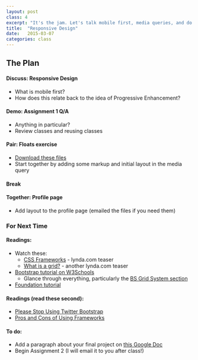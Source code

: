 ```yaml
---
layout: post
class: 4
excerpt: "It's the jam. Let's talk mobile first, media queries, and do a CSS layout exercise. WTF is clearfix, anyway?"
title:  "Responsive Design"
date:   2015-03-07
categories: class
---
```


## The Plan

#### <span class="post-title-pre">Discuss:</span> Responsive Design

* What is mobile first?
* How does this relate back to the idea of Progressive Enhancement?

#### <span class="post-title-pre">Demo:</span> Assignment 1 Q/A

* Anything in particular?
* Review classes and reusing classes

#### <span class="post-title-pre">Pair:</span> Floats exercise

* [Download these files](http://stuff.notlaura.com/downloads/layout-exercise)
* Start together by adding some markup and initial layout in the media query

#### Break

#### <span class="post-title-pre">Together:</span> Profile page

* Add layout to the profile page (emailed the files if you need them)


<div class="notice post-todos" markdown="1">

### For Next Time

#### Readings:

* Watch these:
	* [CSS Frameworks](https://www.youtube.com/watch?v=zJ78W_kdmCA) - lynda.com teaser
	* [What is a grid?](https://www.youtube.com/watch?v=0IrWRuEyXYA) - another lynda.com teaser
* [Bootstrap tutorial on W3Schools](http://www.w3schools.com/bootstrap/default.asp)
	* Glance through everything, particularly the [BS Grid System section](http://www.w3schools.com/bootstrap/bootstrap_grid_system.asp)
* [Foundation tutorial](http://www.webdesignerdepot.com/2013/11/how-to-get-started-with-foundation-5/)

#### Readings (read these second):

* [Please Stop Using Twitter Bootstrap](http://notes.gross.is/post/43508972396/please-stop-using-twitter-bootstrap)
* [Pros and Cons of Using Frameworks](http://themetaq.com/articles/the-pros-and-cons-of-using-a-front-end-framework)

#### To do:

* Add a paragraph about your final project on [this Google Doc](https://docs.google.com/document/d/1lEgnuRhR0kbu9Qw8iGglyt8uOK2IDTMzjuEj5jzXsKc/edit?usp=sharing)
* Begin Assignment 2 (I will email it to you after class!)

</div>